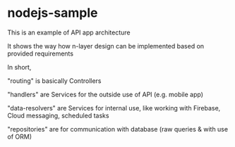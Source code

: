 # nodejs-sample

This is an example of API app architecture 

It shows the way how n-layer design can be implemented based on provided requirements 

In short,

"routing" is basically Controllers

"handlers" are Services for the outside use of API (e.g. mobile app)

"data-resolvers" are Services for internal use, like working with Firebase, Cloud messaging, scheduled tasks

"repositories" are for communication with database (raw queries & with use of ORM)
